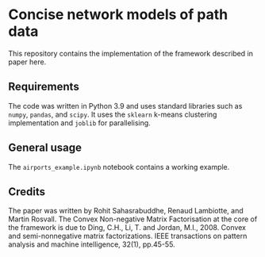 # Concise network models of path data
This repository contains the implementation of the framework described in paper here.

## Requirements

The code was written in Python 3.9 and uses standard libraries such as `numpy`, `pandas`, and `scipy`. It uses the `sklearn` k-means clustering implementation and `joblib` for parallelising.

## General usage

The `airports_example.ipynb` notebook contains a working example.

## Credits

The paper was written by Rohit Sahasrabuddhe, Renaud Lambiotte, and Martin Rosvall. The Convex Non-negative Matrix Factorisation at the core of the framework is due to
Ding, C.H., Li, T. and Jordan, M.I., 2008. Convex and semi-nonnegative matrix factorizations. IEEE transactions on pattern analysis and machine intelligence, 32(1), pp.45-55.